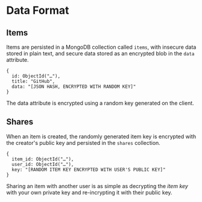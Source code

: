 # Data Format

## Items

Items are persisted in a MongoDB collection called `items`, with insecure data stored in plain text, and secure data stored as an encrypted blob in the `data` attribute.

    {
      id: ObjectId("…"),
      title: "GitHub",
      data: "[JSON HASH, ENCRYPTED WITH RANDOM KEY]"
    }

The data attribute is encrypted using a random key generated on the client.

## Shares

When an item is created, the randomly generated item key is encrypted with the creator's public key and persisted in the `shares` collection.

    {
      item_id: ObjectId("…"),
      user_id: ObjectId("…"),
      key: "[RANDOM ITEM KEY ENCRYPTED WITH USER'S PUBLIC KEY]"
    }

Sharing an item with another user is as simple as decrypting the *item key* with your own private key and re-incrypting it with their public key.
